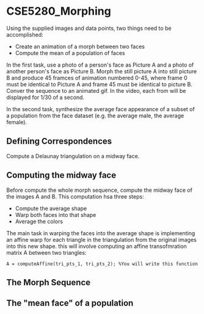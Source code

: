 # CSE5280_Morphing
Using the supplied images and data points, two things need to be accomplished:
 - Create an animation of a morph between two faces
 - Compute the mean of a population of faces

In the first task, use a photo of a person's face as Picture A and a photo of another person's face as Picture B.  Morph the still picture A into still picture B and produce 45 framces of animation numbered 0-45, where frame 0 must be identical to Picture A and frame 45 must be identical to picture B. Conver the sequence to an animated gif. In the video, each from will be displayed for 1/30 of a second.

In the second task, synthesize the average face appearance of a subset of a population from the face dataset (e.g. the average male, the average female).

## Defining Correspondences

Compute a Delaunay triangulation on a midway face.

## Computing the midway face

Before compute the whole morph sequence, compute the midway face of the images A and B.  This computation hsa three steps:
 - Compute the average shape
 - Warp both faces into that shape
 - Average the colors

The main task in warping the faces into the average shape is implementing an affine warp for each triangle in the triangulation from the original images into this new shape.  this will involve computing an affine transofmration matrix A between two triangles:

```
A = computeAffine(tri_pts_1, tri_pts_2); %You will write this function
```




## The Morph Sequence

## The "mean face" of a population